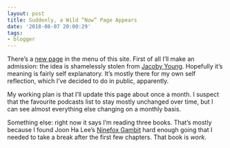 ```yaml
---
layout: post
title: Suddenly, a Wild “Now” Page Appears
date: '2018-08-07 20:00:29'
tags:
- blogger
---
```


There’s a [new page](https://harveynick.com/now/) in the menu of this site. First of all I’ll make an admission: the idea is shamelessly stolen from [Jacoby Young](http://www.jacobyyoung.com/now). Hopefully it’s meaning is fairly self explanatory. It’s mostly there for my own self reflection, which I’ve decided to do in public, apparently.

My working plan is that I’ll update this page about once a month. I suspect that the favourite podcasts list to stay mostly unchanged over time, but I can see almost everything else changing on a monthly basis.

Something else: right now it says I’m reading three books. That’s mostly because I found Joon Ha Lee’s [Ninefox Gambit](http://www.amazon.co.uk/dp/1781084483/?tag=harveyncom-21) hard enough going that I needed to take a break after the first few chapters. That book is *work*.